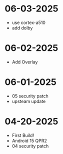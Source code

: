 # 06-03-2025
- use cortex-a510
- add dolby

# 06-02-2025
- Add Overlay

# 06-01-2025
- 05 security patch
- upsteam update

# 04-20-2025
- First Build!
- Android 15 QPR2
- 04 security patch

